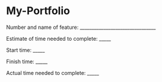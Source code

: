 # My-Portfolio

Number and name of feature: ________________________________

Estimate of time needed to complete: _____

Start time: _____

Finish time: _____

Actual time needed to complete: _____